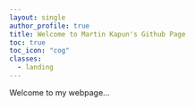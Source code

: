 ```yaml
---
layout: single
author_profile: true
title: Welcome to Martin Kapun's Github Page
toc: true
toc_icon: "cog"
classes:
  - landing
---
```


Welcome to my webpage...
